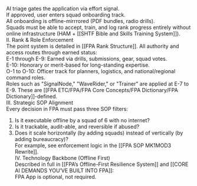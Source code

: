 AI triage gates the application via effort signal.  
If approved, user enters squad onboarding track.  
All onboarding is offline-mirrrored (PDF bundles, radio drills).  
Squads must be able to accept, train, and log rank progress entirely without online infrastructure (HAM + [[SHTF Bible and Skills Training System]]).  
II. Rank & Role Enforcement  
The point system is detailed in [[FPA Rank Structure]]. All authority and access routes through earned status:  
E-1 through E-9: Earned via drills, submissions, gear, squad votes.  
E-10: Honorary or merit-based for long-standing expertise.  
O-1 to O-10: Officer track for planners, logistics, and national/regional command roles.  
Roles such as "SignalNode," "WaveRider," or "Trainer" are applied at E-7 to E-9. These are [[FPA ETC/FPA/FPA Core Concepts/FPA Dictionary/FPA Dictionary]]-defined.  
III. Strategic SOP Alignment  
Every decision in FPA must pass three SOP filters:  
1. Is it executable offline by a squad of 6 with no internet?  
2. Is it trackable, audit-able, and reversible if abused?  
3. Does it scale horizontally (by adding squads) instead of vertically (by adding bureaucracy)?  
For example, see enforcement logic in the [[FPA SOP MK1MOD3 Rewrite]].  
IV. Technology Backbone (Offline First)  
Described in full in [[FPA’s Offline-First Resilience System]] and [[CORE AI DEMANDS YOU’VE BUILT INTO FPA]]:  
FPA App is optional, not required.